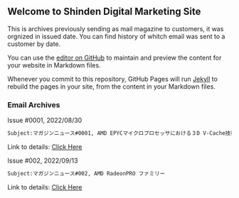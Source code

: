## Welcome to Shinden Digital Marketing Site

This is archives previously sending as mail magazine to customers, it was orgnized in issued date.
You can find history of whitch email was sent to a customer by date.

You can use the [editor on GitHub](https://github.com/shinden310/marketing/edit/main/README.md) to maintain and preview the content for your website in Markdown files.

Whenever you commit to this repository, GitHub Pages will run [Jekyll](https://jekyllrb.com/) to rebuild the pages in your site, from the content in your Markdown files.

### Email Archives

Issue #0001, 2022/08/30
```markdown
Subject:マガジンニュース#0001, AMD EPYCマイクロプロセッサにおける３D V-Cache技術の紹介）
```
Link to details: [Click Here](https://www.shinden.co.jp/)


Issue #002, 2022/09/13
```markdown
Subject:マガジンニュース#002, AMD RadeonPRO ファミリー
```
Link to details: [Click Here](https://www.shinden.co.jp/)

